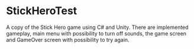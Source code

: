 # StickHeroTest
A copy of the Stick Hero game using C# and Unity. There are implemented gameplay, main menu with possibility to turn off sounds, the game screen and GameOver screen with possibility to try again.
